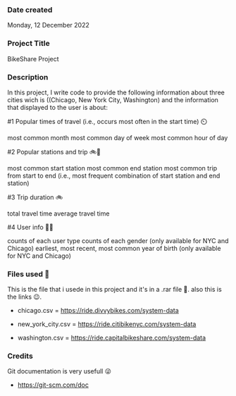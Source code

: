 ### Date created

Monday, 12 December 2022

### Project Title

BikeShare Project 

### Description

In this project, I write code to provide the following information about three cities wich is ((Chicago, New York City, Washington) and the information that displayed to the user is about:

#1 Popular times of travel (i.e., occurs most often in the start time) ⏲️

most common month
most common day of week
most common hour of day

#2 Popular stations and trip 🚲🚉

most common start station
most common end station
most common trip from start to end (i.e., most frequent combination of start station and end station)

#3 Trip duration 🚲

total travel time
average travel time

#4 User info 👨‍🏫

counts of each user type
counts of each gender (only available for NYC and Chicago)
earliest, most recent, most common year of birth (only available for NYC and Chicago)


### Files used 📁

This is the file that i usede in this project and it's in a .rar file 📁.
also this is the links 😉.

- chicago.csv = https://ride.divvybikes.com/system-data

- new_york_city.csv = https://ride.citibikenyc.com/system-data

- washington.csv = https://ride.capitalbikeshare.com/system-data 

### Credits
 
Git documentation is very usefull 😜
- https://git-scm.com/doc